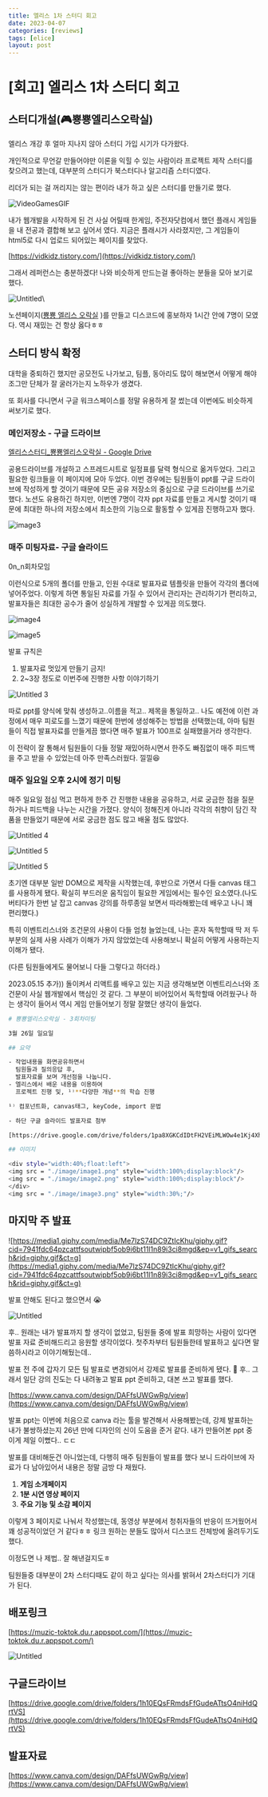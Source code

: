```yaml
---
title: 엘리스 1차 스터디 회고
date: 2023-04-07
categories: [reviews]
tags: [elice]
layout: post
---
```


# [회고] 엘리스 1차 스터디 회고

## 스터디개설(🎮**뿅뿅엘리스오락실**)

엘리스 개강 후 얼마 지나지 않아 스터디 가입 시기가 다가왔다.

개인적으로 무언갈 만들어야만 이론을 익힐 수 있는 사람이라 프로젝트 제작 스터디를 찾으려고 했는데, 대부분의 스터디가 북스터디나 알고리즘 스터디였다.

리더가 되는 걸 꺼리지는 않는 편이라 내가 하고 싶은 스터디를 만들기로 했다.

![VideoGamesGIF](https://github.com/YubinShin/YubinShin.github.io/assets/68121478/471785de-25ba-46fd-9b83-577535087415)

내가 웹개발을 시작하게 된 건 사실 어릴때 한게임, 주전자닷컴에서 했던 플래시 게임들을 내 전공과 결합해 보고 싶어서 였다. 지금은 플래시가 사라졌지만, 그 게임들이 html5로 다시 업로드 되어있는 페이지를 찾았다.

[https://vidkidz.tistory.com/](https://vidkidz.tistory.com/)

그래서 레퍼런스는 충분하겠다! 나와 비슷하게 만드는걸 좋아하는 분들을 모아 보기로 했다.

![Untitled](https://github.com/YubinShin/YubinShin.github.io/assets/68121478/510d6a03-2f61-41a4-92b2-000be5fd3988)\

노션페이지([뿅뿅 엘리스 오락실](https://www.notion.so/ac38d3606fc74cf0b75312635bb98e48?pvs=21) )를 만들고 디스코드에 홍보하자 1시간 안에 7명이 모였다.
역시 재밌는 건 항상 옳다ㅎㅎ

## 스터디 방식 확정

대학을 중퇴하긴 했지만 공모전도 나가보고, 팀플, 동아리도 많이 해보면서 어떻게 해야 조그만 단체가 잘 굴러가는지 노하우가 생겼다.

또 회사를 다니면서 구글 워크스페이스를 정말 유용하게 잘 썼는데 이번에도 비슷하게 써보기로 했다.

### **메인저장소 - 구글 드라이브**

[엘리스스터디\_뿅뿅엘리스오락실 - Google Drive](https://drive.google.com/drive/folders/1h10EQsFRmdsFfGudeATtsO4niHdQrtVS)

공용드라이브를 개설하고 스프레드시트로 일정표를 달력 형식으로 옮겨두었다. 그리고 필요한 링크들을 이 페이지에 모아 두었다. 이번 경우에는 팀원들이 ppt를 구글 드라이브에 작성하게 할 것이기 때문에 모든 공유 저장소의 중심으로 구글 드라이브를 쓰기로 했다.
노션도 유용하긴 하지만, 이번엔 7명이 각자 ppt 자료를 만들고 게시할 것이기 때문에 최대한 하나의 저장소에서 최소한의 기능으로 활동할 수 있게끔 진행하고자 했다.

![image3](https://user-images.githubusercontent.com/68121478/270211906-2112f9ad-7725-4352-be47-4cd4b1d51445.png)

### **매주 미팅자료- 구글 슬라이드**

0n_n회차모임

이런식으로 5개의 폴더를 만들고, 인원 수대로 발표자료 템플릿을 만들어 각각의 폴더에 넣어주었다. 이렇게 하면 통일된 자료를 가질 수 있어서 관리자는 관리하기가 편리하고, 발표자들은 최대한 공수가 줄어 성실하게 개발할 수 있게끔 의도했다.

![image4](https://user-images.githubusercontent.com/68121478/270211909-9aff52c4-8db9-476f-8af0-3a82816a9ab5.png)

![image5](https://user-images.githubusercontent.com/68121478/270211913-f47ba3fb-9f3e-4842-99bf-21580154c86a.png)

발표 규칙은

1. 발표자료 멋있게 만들기 금지!
2. 2~3장 정도로 이번주에 진행한 사항 이야기하기

![Untitled 3](https://user-images.githubusercontent.com/68121478/270211915-63059296-6abf-44c6-8bd6-17fad8521af1.png)

따로 ppt를 양식에 맞춰 생성하고..이름을 적고.. 제목을 통일하고.. 나도 예전에 이런 과정에서 매우 피로도를 느꼈기 때문에 한번에 생성해주는 방법을 선택했는데, 아마 팀원들이 직접 발표자료를 만들게끔 했다면 매주 발표가 100프로 실패했을거라 생각한다.

이 전략이 잘 통해서 팀원들이 다들 정말 재밌어하시면서 한주도 빠짐없이 매주 피드백을 주고 받을 수 있었는데 아주 만족스러웠다. 낄낄😆

### 매주 일요일 오후 2시에 정기 미팅

매주 일요일 점심 먹고 편하게 한주 간 진행한 내용을 공유하고, 서로 궁금한 점을 질문하거나 피드백을 나누는 시간을 가졌다. 양식이 정해진게 아니라 각각의 취향이 담긴 작품을 만들었기 때문에 서로 궁금한 점도 많고 배울 점도 많았다.

![Untitled 4](https://yubinshin.s3.ap-northeast-2.amazonaws.com/2023-04-07-elice-1st-study-review/1.png)

![Untitled 5](https://yubinshin.s3.ap-northeast-2.amazonaws.com/2023-04-07-elice-1st-study-review/2.png)

![Untitled 5](https://yubinshin.s3.ap-northeast-2.amazonaws.com/2023-04-07-elice-1st-study-review/3.png)

초기엔 대부분 일반 DOM으로 제작을 시작했는데, 후반으로 가면서 다들 canvas 태그를 사용하게 됐다. 확실히 부드러운 움직임이 필요한 게임에서는 필수인 요소였다.(나도 버티다가 한번 날 잡고 canvas 강의를 하루종일 보면서 따라해봤는데 배우고 나니 꽤 편리했다.)

특히 이벤트리스너와 조건문의 사용이 다들 엄청 늘었는데, 나는 혼자 독학할때 딱 저 두 부분의 실제 사용 사례가 이해가 가지 않았었는데 사용해보니 확실히 어떻게 사용하는지 이해가 됐다.

(다른 팀원들에게도 물어보니 다들 그렇다고 하더라.)

2023.05.15 추가))
돌이켜서 리액트를 배우고 있는 지금 생각해보면 이벤트리스너와 조건문이 사실 웹개발에서 핵심인 것 같다. 그 부분이 비어있어서 독학할때 어려웠구나 하는 생각이 들어서 역시 게임 만들어보기 정말 잘했단 생각이 들었다.

```bash
# 뿅뿅엘리스오락실 - 3회차미팅

3월 26일 일요일

## 요약

- 작업내용을 화면공유하면서
  팀원들과 질의응답 후,
  발표자료를 보며 개선점을 나눕니다.
- 엘리스에서 배운 내용을 이용하여
  프로젝트 진행 및, ¹⁾**다양한 개념**의 학습 진행

¹⁾ 컴포넌트화, canvas태그, keyCode, import 문법

- 하단 구글 슬라이드 발표자료 첨부

[https://drive.google.com/drive/folders/1pa8XGKCdIDtFH2VEiMLWOw4e1Kj4Xh9y](https://drive.google.com/drive/folders/1pa8XGKCdIDtFH2VEiMLWOw4e1Kj4Xh9y)

## 이미지

<div style="width:40%;float:left">
<img src = "./image/image1.png" style="width:100%;display:block"/>
<img src = "./image/image2.png" style="width:100%;display:block"/>
</div>
<img src = "./image/image3.png" style="width:30%;"/>
```

## 마지막 주 발표

![https://media1.giphy.com/media/Me7lzS74DC9ZtIcKhu/giphy.gif?cid=7941fdc64pzcattfsoutwipbf5ob9i6bt11l1n89i3ci8mgd&ep=v1_gifs_search&rid=giphy.gif&ct=g](https://media1.giphy.com/media/Me7lzS74DC9ZtIcKhu/giphy.gif?cid=7941fdc64pzcattfsoutwipbf5ob9i6bt11l1n89i3ci8mgd&ep=v1_gifs_search&rid=giphy.gif&ct=g)

발표 안해도 된다고 했으면서 😭

![Untitled](https://github-production-user-asset-6210df.s3.amazonaws.com/68121478/270211916-7a1151c7-f3c0-4d00-864d-580a5fbfd971.png)

후.. 원래는 내가 발표까지 할 생각이 없었고, 팀원들 중에 발표 희망하는 사람이 있다면 발표 자료 준비해드리고 응원할 생각이었다. 첫주차부터 팀원들한테 발표하고 싶다면 말씀하시라고 이야기해뒀는데..

발표 전 주에 갑자기 모든 팀 발표로 변경되어서 강제로 발표를 준비하게 됐다.
🤯 후.. 그래서 일단 강의 진도는 다 내려놓고 발표 ppt 준비하고, 대본 쓰고 발표를 했다.

[https://www.canva.com/design/DAFfsUWGwRg/view](https://www.canva.com/design/DAFfsUWGwRg/view)

발표 ppt는 이번에 처음으로 canva 라는 툴을 발견해서 사용해봤는데, 강제 발표하는 내가 불쌍하셨는지 26년 만에 디자인의 신이 도움을 준거 같다. 내가 만들어본 ppt 중 이게 제일 이뻤다.. ㄷㄷ

발표를 대비해둔건 아니었는데, 다행히 매주 팀원들이 발표를 했다 보니 드라이브에 자료가 다 남아있어서 내용은 정말 금방 다 채웠다.

1. **게임 소개페이지**
2. **1분 시연 영상 페이지**
3. **주요 기능 및 소감 페이지**

이렇게 3 페이지로 나눠서 작성했는데, 동영상 부분에서 청취자들의 반응이 뜨거웠어서 꽤 성공적이었던 거 같다ㅎㅎ 링크 원하는 분들도 많아서 디스코드 전체방에 올려두기도 했다.

이정도면 나 제법.. 잘 해낸걸지도ㅎ

팀원들중 대부분이 2차 스터디때도 같이 하고 싶다는 의사를 밝혀서 2차스터디가 기대가 된다.

## 배포링크

[https://muzic-toktok.du.r.appspot.com/](https://muzic-toktok.du.r.appspot.com/)

![Untitled](https://user-images.githubusercontent.com/68121478/270211921-4cd2712b-b5c5-4fb7-b92e-bae68ea8d9c4.png)

## 구글드라이브

[https://drive.google.com/drive/folders/1h10EQsFRmdsFfGudeATtsO4niHdQrtVS](https://drive.google.com/drive/folders/1h10EQsFRmdsFfGudeATtsO4niHdQrtVS)

## 발표자료

[https://www.canva.com/design/DAFfsUWGwRg/view](https://www.canva.com/design/DAFfsUWGwRg/view)
